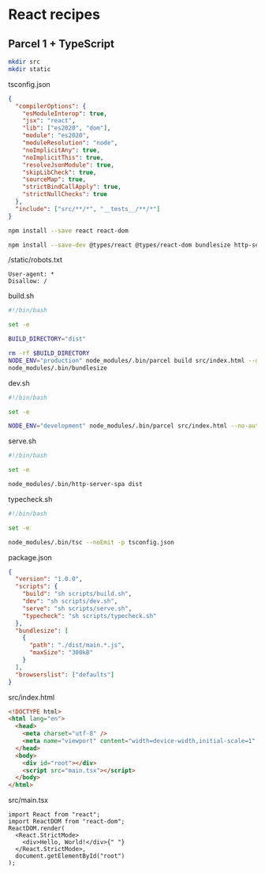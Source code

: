 # React recipes

## Parcel 1 + TypeScript

```bash
mkdir src
mkdir static
```

tsconfig.json

```json
{
  "compilerOptions": {
    "esModuleInterop": true,
    "jsx": "react",
    "lib": ["es2020", "dom"],
    "module": "es2020",
    "moduleResolution": "node",
    "noImplicitAny": true,
    "noImplicitThis": true,
    "resolveJsonModule": true,
    "skipLibCheck": true,
    "sourceMap": true,
    "strictBindCallApply": true,
    "strictNullChecks": true
  },
  "include": ["src/**/*", "__tests__/**/*"]
}
```

```bash
npm install --save react react-dom
```

```bash
npm install --save-dev @types/react @types/react-dom bundlesize http-server-spa parcel-bundler parcel-plugin-static-files-copy typescript
```

/static/robots.txt

```text
User-agent: *
Disallow: /
```

build.sh

```bash
#!/bin/bash

set -e

BUILD_DIRECTORY="dist"

rm -rf $BUILD_DIRECTORY
NODE_ENV="production" node_modules/.bin/parcel build src/index.html --detailed-report
node_modules/.bin/bundlesize
```

dev.sh

```bash
#!/bin/bash

set -e

NODE_ENV="development" node_modules/.bin/parcel src/index.html --no-autoinstall
```

serve.sh

```bash
#!/bin/bash

set -e

node_modules/.bin/http-server-spa dist
```

typecheck.sh

```bash
#!/bin/bash

set -e

node_modules/.bin/tsc --noEmit -p tsconfig.json
```

package.json

```json
{
  "version": "1.0.0",
  "scripts": {
    "build": "sh scripts/build.sh",
    "dev": "sh scripts/dev.sh",
    "serve": "sh scripts/serve.sh",
    "typecheck": "sh scripts/typecheck.sh"
  },
  "bundlesize": [
    {
      "path": "./dist/main.*.js",
      "maxSize": "300kB"
    }
  ],
  "browserslist": ["defaults"]
}
```

src/index.html

```html
<!DOCTYPE html>
<html lang="en">
  <head>
    <meta charset="utf-8" />
    <meta name="viewport" content="width=device-width,initial-scale=1" />
  </head>
  <body>
    <div id="root"></div>
    <script src="main.tsx"></script>
  </body>
</html>
```

src/main.tsx

```tsx
import React from "react";
import ReactDOM from "react-dom";
ReactDOM.render(
  <React.StrictMode>
    <div>Hello, World!</div>{" "}
  </React.StrictMode>,
  document.getElementById("root")
);
```
